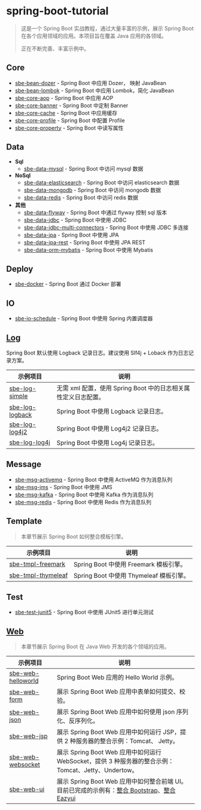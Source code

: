 # spring-boot-tutorial

> 这是一个 Spring Boot 实战教程，通过大量丰富的示例，展示 Spring Boot 在各个应用领域的应用。本项目旨在覆盖 Java 应用的各领域。
>
> 正在不断完善、丰富示例中。

## Core

- [sbe-bean-dozer](codes/core/sbe-bean-dozer) - Spring Boot 中应用 Dozer， 映射 JavaBean
- [sbe-bean-lombok](codes/core/sbe-bean-lombok) - Spring Boot 中应用 Lombok，简化 JavaBean
- [sbe-core-aop](codes/core/sbe-core-aop) - Spring Boot 中应用 AOP
- [sbe-core-banner](codes/core/sbe-core-banner) - Spring Boot 中定制 Banner
- [sbe-core-cache](codes/core/sbe-core-cache) - Spring Boot 中应用缓存
- [sbe-core-profile](codes/core/sbe-core-profile) - Spring Boot 中配置 Profile
- [sbe-core-property](codes/core/sbe-core-property) - Spring Boot 中读写属性

## Data

- **Sql**
  - [sbe-data-mysql](codes/data/sbe-data-mysql) - Spring Boot 中访问 mysql 数据
- **NoSql**
  - [sbe-data-elasticsearch](codes/data/sbe-data-elasticsearch) - Spring Boot 中访问 elasticsearch 数据
  - [sbe-data-mongodb](codes/data/sbe-data-mongodb) - Spring Boot 中访问 mongodb 数据
  - [sbe-data-redis](codes/data/sbe-data-redis) - Spring Boot 中访问 redis 数据
- **其他**
  - [sbe-data-flyway](codes/data/sbe-data-flyway) - Spring Boot 中通过 flyway 控制 sql 版本
  - [sbe-data-jdbc](codes/data/sbe-data-jdbc) - Spring Boot 中使用 JDBC
  - [sbe-data-jdbc-multi-connectors](codes/data/sbe-data-jdbc-multi-connectors) - Spring Boot 中使用 JDBC 多连接
  - [sbe-data-jpa](codes/data/sbe-data-jpa) - Spring Boot 中使用 JPA
  - [sbe-data-jpa-rest](codes/data/sbe-data-jpa-rest) - Spring Boot 中使用 JPA REST
  - [sbe-data-orm-mybatis](codes/data/sbe-data-orm-mybatis) - Spring Boot 中使用 Mybatis

## Deploy

- [sbe-docker](codes/deploy/sbe-docker) - Spring Boot 通过 Docker 部署

## IO

- [sbe-io-schedule](codes/io/sbe-io-schedule) - Spring Boot 中使用 Spring 内置调度器

## [Log](codes/log)

Spring Boot 默认使用 Logback 记录日志。建议使用 Slf4j + Loback 作为日志记录方案。

| 示例项目                                     | 说明                                                           |
| -------------------------------------------- | -------------------------------------------------------------- |
| [sbe-log-simple](codes/log/sbe-log-simple)   | 无需 xml 配置，使用 Spring Boot 中的日志相关属性定义日志配置。 |
| [sbe-log-logback](codes/log/sbe-log-logback) | Spring Boot 中使用 Logback 记录日志。                          |
| [sbe-log-log4j2](codes/log/sbe-log-log4j2)   | Spring Boot 中使用 Log4j2 记录日志。                           |
| [sbe-log-log4j](codes/log/sbe-log-log4j)     | Spring Boot 中使用 Log4j 记录日志。                            |

## Message

- [sbe-msg-activemq](codes/message/sbe-msg-activemq) - Spring Boot 中使用 ActiveMQ 作为消息队列
- [sbe-msg-jms](codes/message/sbe-msg-jms) - Spring Boot 中使用 JMS
- [sbe-msg-kafka](codes/message/sbe-msg-kafka) - Spring Boot 中使用 Kafka 作为消息队列
- [sbe-msg-redis](codes/message/sbe-msg-redis) - Spring Boot 中使用 Redis 作为消息队列

## Template

> 本章节展示 Spring Boot 如何整合模板引擎。

| 示例项目                                            | 说明                                    |
| --------------------------------------------------- | --------------------------------------- |
| [sbe-tmpl-freemark](codes/tmpl/sbe-tmpl-freemark)   | Spring Boot 中使用 Freemark 模板引擎。  |
| [sbe-tmpl-thymeleaf](codes/tmpl/sbe-tmpl-thymeleaf) | Spring Boot 中使用 Thymeleaf 模板引擎。 |

## Test

- [sbe-test-junit5](codes/test/sbe-test-junit5) - Spring Boot 中使用 JUnit5 进行单元测试

## [Web](https://github.com/dunwu/spring-boot-tutorial/tree/master/codes/web)

> 本章节展示 Spring Boot 在 Java Web 开发的各个领域的应用。

| 示例项目                                           | 说明                                                         |
| -------------------------------------------------- | ------------------------------------------------------------ |
| [sbe-web-helloworld](codes/web/sbe-web-helloworld) | Spring Boot Web 应用的 Hello World 示例。                    |
| [sbe-web-form](codes/web/sbe-web-form)             | 展示 Spring Boot Web 应用中表单如何提交、校验。              |
| [sbe-web-json](codes/web/sbe-web-json)             | 展示 Spring Boot Web 应用中如何使用 json 序列化、反序列化。  |
| [sbe-web-jsp](codes/web/sbe-web-jsp)               | 展示 Spring Boot Web 应用中如何运行 JSP，提供 2 种服务器的整合示例：Tomcat、 Jetty。 |
| [sbe-web-websocket](codes/web/sbe-web-websocket)   | 展示 Spring Boot Web 应用中如何运行 WebSocket，提供 3 种服务器的整合示例：Tomcat、Jetty、Undertow。 |
| [sbe-web-ui](codes/web/sbe-web-ui)                 | 展示 Spring Boot Web 应用中如何整合前端 UI。目前已完成的示例有：[整合 Bootstrap](codes/web/sbe-web-ui/sbe-web-ui-bootstrap)、[整合 Eazyui](codes/web/sbe-web-ui/sbe-web-ui-eazyui) |